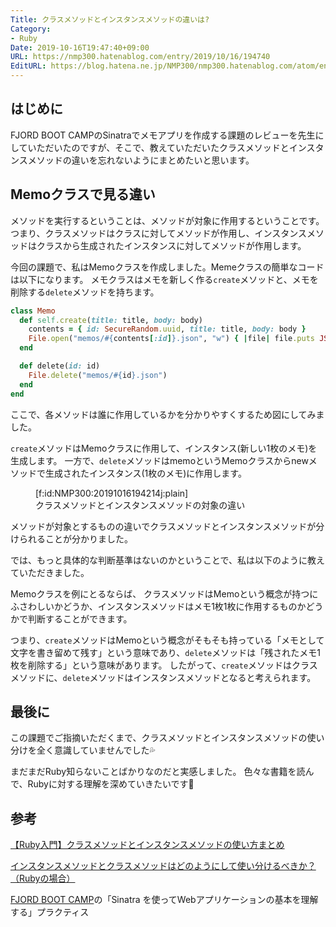 ```yaml
---
Title: クラスメソッドとインスタンスメソッドの違いは?
Category:
- Ruby
Date: 2019-10-16T19:47:40+09:00
URL: https://nmp300.hatenablog.com/entry/2019/10/16/194740
EditURL: https://blog.hatena.ne.jp/NMP300/nmp300.hatenablog.com/atom/entry/26006613450333113
---
```


## はじめに

FJORD BOOT CAMPのSinatraでメモアプリを作成する課題のレビューを先生にしていただいたのですが、そこで、教えていただいたクラスメソッドとインスタンスメソッドの違いを忘れないようにまとめたいと思います。

## Memoクラスで見る違い

メソッドを実行するということは、メソッドが対象に作用するということです。
つまり、クラスメソッドはクラスに対してメソッドが作用し、インスタンスメソッドはクラスから生成されたインスタンスに対してメソッドが作用します。

今回の課題で、私はMemoクラスを作成しました。Memeクラスの簡単なコードは以下になります。
メモクラスはメモを新しく作る`create`メソッドと、メモを削除する`delete`メソッドを持ちます。

```ruby
class Memo
  def self.create(title: title, body: body)
    contents = { id: SecureRandom.uuid, title: title, body: body }
    File.open("memos/#{contents[:id]}.json", "w") { |file| file.puts JSON.pretty_generate(contents) }
  end

  def delete(id: id)
    File.delete("memos/#{id}.json")
  end
end
```

ここで、各メソッドは誰に作用しているかを分かりやすくするため図にしてみました。

`create`メソッドはMemoクラスに作用して、インスタンス(新しい1枚のメモ)を生成します。
一方で、`delete`メソッドはmemoというMemoクラスからnewメソッドで生成されたインスタンス(1枚のメモ)に作用します。

<figure class="figure-image figure-image-fotolife" title="クラスメソッドとインスタンスメソッドの対象の違い">[f:id:NMP300:20191016194214j:plain]<figcaption>クラスメソッドとインスタンスメソッドの対象の違い</figcaption></figure>

メソッドが対象とするものの違いでクラスメソッドとインスタンスメソッドが分けられることが分かりました。

では、もっと具体的な判断基準はないのかということで、私は以下のように教えていただきました。

Memoクラスを例にとるならば、
クラスメソッドはMemoという概念が持つにふさわしいかどうか、インスタンスメソッドはメモ1枚1枚に作用するものかどうかで判断することができます。

つまり、`create`メソッドはMemoという概念がそもそも持っている「メモとして文字を書き留めて残す」という意味であり、`delete`メソッドは「残されたメモ1枚を削除する」という意味があります。
したがって、`create`メソッドはクラスメソッドに、`delete`メソッドはインスタンスメソッドとなると考えられます。

## 最後に

この課題でご指摘いただくまで、クラスメソッドとインスタンスメソッドの使い分けを全く意識していませんでした💦

まだまだRuby知らないことばかりなのだと実感しました。
色々な書籍を読んで、Rubyに対する理解を深めていきたいです💪

## 参考
[【Ruby入門】クラスメソッドとインスタンスメソッドの使い方まとめ](https://26gram.com/ruby-class-and-instance-methods)

[インスタンスメソッドとクラスメソッドはどのようにして使い分けるべきか？（Rubyの場合） ](https://blog.mah-lab.com/2014/11/13/instance-method-and-class-method-with-ruby/)

[FJORD BOOT CAMP](https://bootcamp.fjord.jp/)の「Sinatra を使ってWebアプリケーションの基本を理解する」プラクティス
